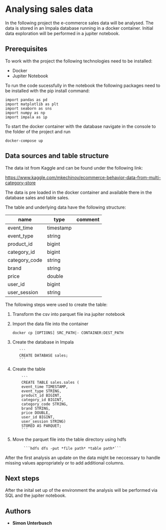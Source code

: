 # Analysing sales data

In the following project the e-commerce sales data will be analysed.
The data is stored in an Impala database running in a docker container.
Initial data exploration will be performed in a jupiter notebook.


## Prerequisites

To work with the project the following technologies need to be installed:

 - Docker
 - Jupiter Notebook
          
To run the code sucessfully in the notebook the following packages need to be installed with the pip install command:

```
import pandas as pd
import matplotlib as plt
import seaborn as sns
import numpy as np
import impala as ip
```
To start the docker container with the database navigate in the console to the folder of the project and run

```
docker-compose up
```

## Data sources and table structure

The data ist from Kaggle and can be found under the following link:

https://www.kaggle.com/mkechinov/ecommerce-behavior-data-from-multi-category-store

The data is pre loaded in the docker container and available there in the database sales and table sales.

The table and underlying data have the following structure:



| name          | type      | comment |
|---------------| ----------|---------|
| event_time    | timestamp |         |
| event_type    | string    |         |
| product_id    | bigint    |         |
| category_id   | bigint    |         |
| category_code | string    |         |
| brand         | string    |         |
| price         | double    |         |
| user_id       | bigint    |         |
| user_session  | string    |         |

The following steps were used to create the table:


 1. Transform the csv into parquet file ina jupiter notebook
 2. Import the data file into the container
 
    ```docker cp [OPTIONS] SRC_PATH|- CONTAINER:DEST_PATH```
 3. Create the database in Impala
 
           ``` 
           CREATE DATABASE sales;
           ```
 4. Create the table
 
            ```
            CREATE TABLE sales.sales (
            event_time TIMESTAMP,
            event_type STRING,
            product_id BIGINT,
            category_id BIGINT,
            category_code STRING,
            brand STRING,
            price DOUBLE,
            user_id BIGINT,
            user_session STRING)
            STORED AS PARQUET;
            ```
            
 5. Move the parquet file into the table directory using hdfs
 
             ```hdfs dfs -put *file path* *table path*```


After the first analysis an update on the data might be neccessary to handle missing values appropriately or to add additional columns. 

## Next steps

After the inital set up of the environment the analysis will be performed via SQL and the jupiter notebook.



## Authors

* **Simon Unterbusch**

